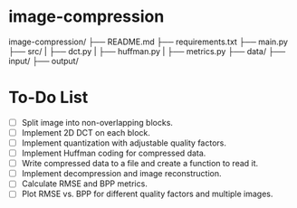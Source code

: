 # image-compression

image-compression/
├── README.md
├── requirements.txt
├── main.py
├── src/
|   ├── dct.py
|   ├── huffman.py
|   ├── metrics.py
├── data/
   ├── input/
   ├── output/ 

# To-Do List

- [ ] Split image into non-overlapping blocks.
- [ ] Implement 2D DCT on each block.
- [ ] Implement quantization with adjustable quality factors.
- [ ] Implement Huffman coding for compressed data.
- [ ] Write compressed data to a file and create a function to read it.
- [ ] Implement decompression and image reconstruction.
- [ ] Calculate RMSE and BPP metrics.
- [ ] Plot RMSE vs. BPP for different quality factors and multiple images.
